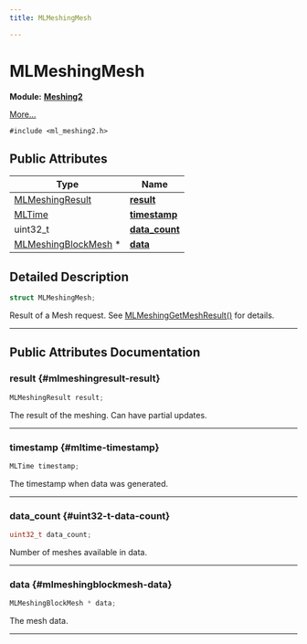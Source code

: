 ```yaml
---
title: MLMeshingMesh

---
```


# MLMeshingMesh

**Module:** **[Meshing2](/versioned_docs/version-14-Jun-2023/api-ref/api/Modules/group___meshing2/group___meshing2.md)**



 [More...](#detailed-description)


`#include <ml_meshing2.h>`

## Public Attributes

| Type           | Name           |
| -------------- | -------------- |
| [MLMeshingResult](/versioned_docs/version-14-Jun-2023/api-ref/api/Modules/group___meshing2/group___meshing2.md#enums-mlmeshingresult) | **[result](/versioned_docs/version-14-Jun-2023/api-ref/api/Modules/group___meshing2/struct_m_l_meshing_mesh.md#mlmeshingresult-result)**  |
| [MLTime](/versioned_docs/version-14-Jun-2023/api-ref/api/Modules/group___common/group___common.md#int64-t-mltime) | **[timestamp](/versioned_docs/version-14-Jun-2023/api-ref/api/Modules/group___meshing2/struct_m_l_meshing_mesh.md#mltime-timestamp)**  |
| uint32_t | **[data_count](/versioned_docs/version-14-Jun-2023/api-ref/api/Modules/group___meshing2/struct_m_l_meshing_mesh.md#uint32-t-data-count)**  |
| [MLMeshingBlockMesh](/versioned_docs/version-14-Jun-2023/api-ref/api/Modules/group___meshing2/struct_m_l_meshing_block_mesh.md) * | **[data](/versioned_docs/version-14-Jun-2023/api-ref/api/Modules/group___meshing2/struct_m_l_meshing_mesh.md#mlmeshingblockmesh-data)**  |

## Detailed Description

```cpp
struct MLMeshingMesh;
```


Result of a Mesh request. See [MLMeshingGetMeshResult()](/versioned_docs/version-14-Jun-2023/api-ref/api/Modules/group___meshing2/group___meshing2.md#mlresult-mlmeshinggetmeshresult) for details. 





-----------
## Public Attributes Documentation

### result {#mlmeshingresult-result}

```cpp
MLMeshingResult result;
```


The result of the meshing. Can have partial updates. 





-----------

### timestamp {#mltime-timestamp}

```cpp
MLTime timestamp;
```


The timestamp when data was generated. 





-----------

### data_count {#uint32-t-data-count}

```cpp
uint32_t data_count;
```


Number of meshes available in data. 





-----------

### data {#mlmeshingblockmesh-data}

```cpp
MLMeshingBlockMesh * data;
```


The mesh data. 





-----------

